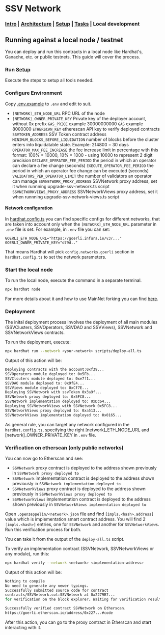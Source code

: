# SSV Network

### [Intro](../README.md) | [Architecture](architecture.md) | [Setup](setup.md) | [Tasks](tasks.md) |  Local development

## Running against a local node / testnet
You can deploy and run this contracts in a local node like Hardhat's, Ganache, etc. or public testnets. This guide will cover the process.

### Run [Setup](setup.md)
Execute the steps to setup all tools needed.

### Configure Environment
Copy [.env.example](../.env.example) to `.env` and edit to suit.
- `[NETWORK]_ETH_NODE_URL` RPC URL of the node
- `[NETWORK]_OWNER_PRIVATE_KEY` Private key of the deployer account, without 0x prefix
`GAS_PRICE` example 30000000000
`GAS` example 8000000
`ETHERSCAN_KEY` etherescan API key to verify deployed contracts
`SSVTOKEN_ADDRESS` SSV Token contract address
`MINIMUM_BLOCKS_BEFORE_LIQUIDATION` number of blocks before the cluster enters into liquidatable state. Example: 214800 = 30 days
`OPERATOR_MAX_FEE_INCREASE` the fee increase limit in percentage with this format: 100%  =  10000, 10% = 1000 - using 10000 to represent 2 digit precision
`DECLARE_OPERATOR_FEE_PERIOD` the period in which an operator can declare a fee change (seconds)
`EXECUTE_OPERATOR_FEE_PERIOD` the period in which an operator fee change can be executed (seconds)
`VALIDATORS_PER_OPERATOR_LIMIT` the number of validators an operator can manage
`SSVNETWORK_PROXY_ADDRESS` SSVNetwork proxy address, set it when runnning upgrade-ssv-network.ts script
`SSVNETWORKVIEWS_PROXY_ADDRESS` SSVNetworkViews proxy address, set it when runnning upgrade-ssv-network-views.ts script

#### Network configuration
In [hardhat.config.ts](../hardhat.config.ts) you can find specific configs for different networks, that are taken into account only when the `[NETWORK]_ETH_NODE_URL` parameter in `.env` file is set.
For example, in `.env` file you can set:
```
GOERLI_ETH_NODE_URL="https://goerli.infura.io/v3/..."
GOERLI_OWNER_PRIVATE_KEY="d79d.."
```
That means Hardhat will pick `config.networks.goerli` section in `hardhat.config.ts` to set the network parameters.

### Start the local node
To run the local node, execute the command in a separate terminal.

```sh
npx hardhat node
```
For more details about it and how to use MainNet forking you can find [here](https://hardhat.org/hardhat-network/).

### Deployment
The inital deployment process involves the deployment of all main modules (SSVClusters, SSVOperators, SSVDAO and SSVViews), SSVNetwork and SSVNetworkViews contracts.

To run the deployment, execute:
```sh
npx hardhat run --network <your-network> scripts/deploy-all.ts
```
Output of this action will be:

```sh
Deploying contracts with the account:0xf39...
SSVOperators module deployed to: 0x5Fb...
SSVClsuters module deployed to: 0xe7f1...
SSVDAO module deployed to: 0x9fE4...
SSVViews module deployed to: 0xCf7E...
Deploying SSVNetwork with ssvToken 0x3a9f...
SSVNetwork proxy deployed to: 0x5FC8...
SSVNetwork implementation deployed to: 0xDc64...
Deploying SSVNetworkViews with SSVNetwork 0x5FC8...
SSVNetworkViews proxy deployed to: 0xa513...
SSVNetworkViews implementation deployed to: 0x0165...
```
As general rule, you can target any network configured in the `hardhat.config.ts`, specifying the right [network]_ETH_NODE_URL and [network]_OWNER_PRIVATE_KEY in `.env` file.

### Verification on etherscan (only public networks)
You can now go to Etherscan and see:
- `SSVNetwork` proxy contract is deployed to the address shown previously in `SSVNetwork proxy deployed to`
- `SSVNetwork` implementation contract is deployed to the address shown previously in `SSVNetwork implementation deployed to`
- `SSVNetworkViews` proxy contract is deployed to the address shown previously in `SSVNetworkViews proxy deployed to`
- `SSVNetworkViews` implementation contract is deployed to the address shown previously in `SSVNetworkViews implementation deployed to`

Open `.openzeppelin/<network>.json` file and find `[impls.<hash>.address]` value which is implementation smart contract address.
You will find 2 `[impls.<hash>]` entries, one for `SSVNetwork` and another for `SSVNetworkViews`.
Run this verification process for both.

You can take it from the output of the `deploy-all.ts` script.

To verify an implementation contract (SSVNetwork, SSVNetworkViews or any module), run this:

```sh
npx hardhat verify --network <network> <implementation-address>
```

Output of this action will be:
```sh
Nothing to compile
No need to generate any newer typings.
Successfully submitted source code for contract
contracts/SSVNetwork.sol:SSVNetwork at 0x2279B7...
for verification on the block explorer. Waiting for verification result...

Successfully verified contract SSVNetwork on Etherscan.
https://goerli.etherscan.io/address/0x227...#code
```

After this action, you can go to the proxy contract in Etherscan and start interacting with it.






